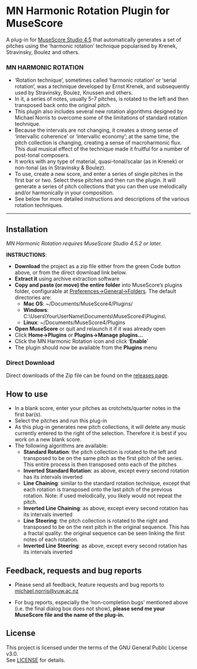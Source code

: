 # MN Harmonic Rotation Plugin for MuseScore

A plug-in for [MuseScore Studio 4.5](https://musescore.org/en) that automatically generates a set of pitches using the ‘harmonic rotation’ technique popularised by Krenek, Stravinsky, Boulez and others.

### MN HARMONIC ROTATION

* ‘Rotation technique’, sometimes called ‘harmonic rotation’ or ‘serial rotation’, was a technique developed by Ernst Krenek, and subsequently used by Stravinsky, Boulez, Knussen and others.
* In it, a series of notes, usually 5–7 pitches, is rotated to the left and then transposed back onto the original pitch.
* This plugin also includes several new rotation algorithms designed by Michael Norris to overcome some of the limitations of standard rotation technique.
* Because the intervals are not changing, it creates a strong sense of ‘intervallic coherence’ or ‘intervallic economy’; at the same time, the pitch collection is changing, creating a sense of macroharmonic flux. This dual musical effect of the technique made it fruitful for a number of post-tonal composers.
* It works with any type of material, quasi-tonal/scalar (as in Krenek) or non-tonal (as in Stravinsky & Boulez).
* To use, create a new score, and enter a series of single pitches in the first bar or two. Select these pitches and then run the plugin. It will generate a series of pitch collections that you can then use melodically and/or harmonically in your composition.
* See below for more detailed instructions and descriptions of the various rotation techniques.

***

## Installation

*MN Harmonic Rotation requires MuseScore Studio 4.5.2 or later.*

**INSTRUCTIONS**:
* **Download** the project as a zip file either from the green Code button above, or from the direct download link below.
* **Extract it** using archive extraction software
* **Copy and paste (or move) the entire folder** into MuseScore’s plugins folder, configurable at [Preferences→General→Folders](https://musescore.org/en/handbook/4/preferences). The default directories are:
    * **Mac OS**: ~/Documents/MuseScore4/Plugins/
    * **Windows**: C:\Users\YourUserName\Documents\MuseScore4\Plugins\
    * **Linux**: ~/Documents/MuseScore4/Plugins
* **Open MuseScore** or quit and relaunch it if it was already open
* Click **Home→Plugins** or **Plugins→Manage plugins...**
* Click the MN Harmonic Rotation icon and click ‘**Enable**’
* The plugin should now be available from the **Plugins** menu

### Direct Download

Direct downloads of the Zip file can be found on the [releases page](https://github.com/mnorrisvuw/MNRotationPlugins/releases).

## <a id="use"></a>How to use
* In a blank score, enter your pitches as crotchets/quarter notes in the first bar(s).
* Select the pitches and run this plug-in
* As this plug-in generates new pitch collections, it will delete any music currently entered to the right of the selection. Therefore it is best if you work on a new blank score.
* The following algorithms are available:
    * **Standard Rotation**: the pitch collection is rotated to the left and transposed to be on the same pitch as the first pitch of the series. This entire process is then transposed onto each of the pitches
    * **Inverted Standard Rotation**: as above, except every second rotation has its intervals inverted
    * **Line Chaining**: similar to the standard rotation technique, except that each rotation is transposed onto the last pitch of the previous rotation. Note: if used melodically, you likely would not repeat the pitch. 
    * **Inverted Line Chaining**: as above, except every second rotation has its intervals inverted
    * **Line Steering**: the pitch collection is rotated to the right and transposed to be on the next pitch in the original sequence. This has a fractal quality: the original sequence can be seen linking the first notes of each rotation.
    * **Inverted Line Steering**: as above, except every second rotation has its intervals inverted


## <a id="feedback"></a>Feedback, requests and bug reports

* Please send all feedback, feature requests and bug reports to michael.norris@vuw.ac.nz

* For bug reports, especially the ‘non-completion bugs’ mentioned above (i.e. the final dialog box does not show), **please send me your MuseScore file and the name of the plug-in.**

## License

This project is licensed under the terms of the GNU General Public License v3.0.  
See [LICENSE](LICENSE) for details.
